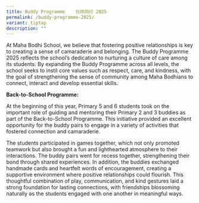 ```yaml
---
title: Buddy Programme    伙伴同行 2025
permalink: /buddy-programme-2025/
variant: tiptap
description: ""
---
```

<p>At Maha Bodhi School, we believe that fostering positive relationships
is key to creating a sense of camaraderie and belonging. The Buddy Programme
2025 reflects the school’s dedication to nurturing a culture of care among
its students. By expanding the Buddy Programme across all levels, the school
seeks to instil core values such as respect, care, and kindness, with the
goal of strengthening the sense of community among Maha Bodhians to connect,
interact and develop essential skills.</p>
<p><strong>Back-to-School Programme: </strong>
</p>
<p>At the beginning of this year, Primary 5 and 6 students took on the important
role of guiding and mentoring their Primary 2 and 3 buddies as part of
the Back-to-School Programme. This initiative provided an excellent opportunity
for the buddy pairs to engage in a variety of activities that fostered
connection and camaraderie.</p>
<p>The students participated in games together, which not only promoted teamwork
but also brought a fun and lighthearted atmosphere to their interactions.
The buddy pairs went for recess together, strengthening their bond through
shared experiences. In addition, the buddies exchanged handmade cards and
heartfelt words of encouragement, creating a supportive environment where
positive relationships could flourish. This thoughtful combination of play,
communication, and kind gestures laid a strong foundation for lasting connections,
with friendships blossoming naturally as the students engaged with one
another in meaningful ways.</p>